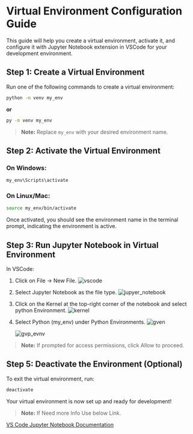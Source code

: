# Virtual Environment Configuration Guide

This guide will help you create a virtual environment, activate it, and configure it with Jupyter Notebook extension in VSCode for your development environment.

## Step 1: Create a Virtual Environment
Run one of the following commands to create a virtual environment:

```bash
python -m venv my_env
```
**or**
```bash
py -m venv my_env
```

> **Note:** Replace `my_env` with your desired environment name.

## Step 2: Activate the Virtual Environment

### On Windows:
```bash
my_env\Scripts\activate
```

### On Linux/Mac:
```bash
source my_env/bin/activate
```

Once activated, you should see the environment name in the terminal prompt, indicating the environment is active.


## Step 3: Run Jupyter Notebook in Virtual Environment

In VSCode:

1. Click on File → New File.
    ![vscode](https://github.com/user-attachments/assets/411d0260-54ec-40a3-aea1-0a1ea741935e)

2. Select Jupyter Notebook as the file type.
    ![jupyer_notebook](https://github.com/user-attachments/assets/0a3c1bec-de30-4dd8-b010-6b8c1182c22e)
    
3. Click on the Kernel at the top-right corner of the notebook and select python Environment.
    ![kernel](https://github.com/user-attachments/assets/eabff026-c833-41b6-87a5-33352de6ce18)

4. Select Python (my_env) under Python Environments.
    ![gven](https://github.com/user-attachments/assets/9c9e5fc1-d68b-4614-91c4-f8e2b6d00214)

    ![gvp_evnv](https://github.com/user-attachments/assets/8053a0ff-d6df-44a0-ac18-a20e6cfe43f7)

> **Note:** If prompted for access permissions, click Allow to proceed.
    


## Step 5: Deactivate the Environment (Optional)
To exit the virtual environment, run:

```bash
deactivate
```

Your virtual environment is now set up and ready for development!

> **Note:** If Need more Info Use below Link.
 
[VS Code Jupyter Notebook Documentation](https://code.visualstudio.com/docs/datascience/jupyter-notebooks)
